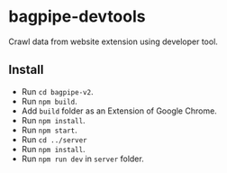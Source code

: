# bagpipe-devtools
Crawl data from website extension using developer tool.
## Install
- Run `cd bagpipe-v2`.
- Run `npm build`.
- Add `build` folder as an Extension of Google Chrome.
- Run `npm install`.
- Run `npm start`.
- Run `cd ../server`
- Run `npm install`.
- Run `npm run dev` in `server` folder.
